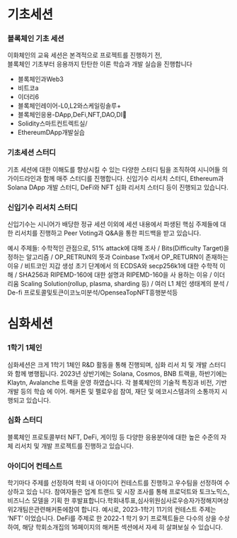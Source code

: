 # 기초세션

### 블록체인 기초 세션

이화체인의 교육 세션은 본격적으로 프로젝트를 진행하기 전, <br/>
블록체인 기초부터 응용까지 탄탄한 이론 학습과 개발 실습을 진행합니다

- 블록체인과Web3
- 비트코a
- 이더리6
- 블록체인레이어-L0,L2와스케일링솔루+
- 블록체인응용-DApp,DeFi,NFT,DAO,DI􏰀
- Solidity스마트컨트렉트실/
- EthereumDApp개발실습

### 기초세션 스터디

기초 세션에 대한 이해도를 향상시킬 수 있는 다양한 스터디 팀을 조직하여 시니어들 의 가이드라인과 함께 매주 스터디를 진행합니다.
신입기수 리서치 스터디, Ethereum과 Solana DApp 개발 스터디, DeFi와 NFT 심화 리서치 스터디 등이 진행되고 있습니다.

### 신입기수 리서치 스터디

신입기수는 시니어가 배당한 정규 세션 이외에 세션 내용에서 파생된 핵심 주제들에 대한 리서치를 진행하고 Peer Voting과 Q&A을 통한 피드백을 받고 있습니다.

예시 주제들: 수학적인 관점으로, 51% attack에 대해 조사 / Bits(Difficulty Target)을 정하는 알고리즘 / OP_RETRUN의 뜻과 Coinbase Tx에서 OP_RETURN이 존재하는 이유 / 비트코인 지갑 생성 초기 단계에서 의 ECDSA와 secp256k1에 대한 수학적 이해 / SHA256과 RIPEMD-160에 대한 설명과 RIPEMD-160을 사 용하는 이유 / 이더리움 Scaling Solution(rollup, plasma, sharding 등) / 여러 L1 체인 생태계의 분석 / De-fi 프로토콜및토큰이코노미분석/OpenseaTopNFT흥행분석등

# 심화세션

### 1학기 1체인

심화세션은 크게 1학기 1체인 R&D 활동을 통해 진행되며, 심화 리서 치 및 개발 스터디와 함께 병행됩니다. 2023년 상반기에는 Solana, Cosmos, BNB 트랙을, 하반기에는 Klaytn, Avalanche 트랙을 운영 하였습니다. 각 블록체인의 기술적 특징과 비전, 기반 개발 등의 학습 에 이어. 해커톤 및 펠로우쉽 참여, 재단 및 에코시스템과의 소통까지 시행되고 있습니다.

### 심화 스터디

블록체인 프로토콜부터 NFT, DeFi, 게이밍 등 다양한 응용분야에 대한
높은 수준의 자체 리서치 및 개발 프로젝트를 진행하고 있습니다.

### 아이디어 컨테스트

학기마다 주제를 선정하여 학회 내 아이디어 컨테스트를 진행하고 우수팀을 선정하여 수상하고 있습 니다. 참여자들은 업계 트랜드 및 시장 조사를 통해 프로덕트와 토크노믹스, 비즈니스 모델을 기획 한 후발표합니다.학회내투표,심사위원심사로우승자가정해지며상위2개팀은관련해커톤에참여 합니다. 예시로, 2023-1학기 11기의 컨테스트 주제는 ‘NFT’ 이었습니다. DeFi를 주제로 한 2022-1 학기 9기 프로젝트들은 다수의 상을 수상하여, 해당 학회소개집의 16페이지의 해커톤 섹션에서 자세 히 살펴보실 수 있습니다.
